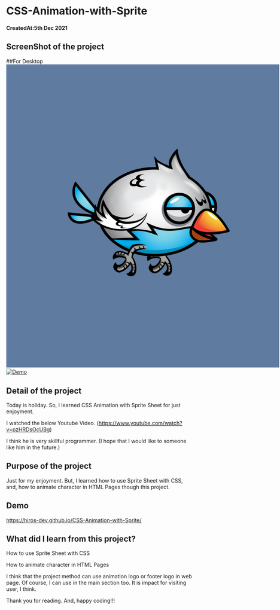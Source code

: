 # CSS-Animation-with-Sprite

<h4>CreatedAt:5th Dec 2021</h4> 

## ScreenShot of the project

##For Desktop
<img src="desktop.png" style="max-width: 730px;"/>
 [![Demo](https://streamable.com/843hmd)](https://streamable.com/843hmd)


## Detail of the project

Today is holiday.
So, I learned CSS Animation with Sprite Sheet for just enjoyment.

I watched the below Youtube Video. 
(https://www.youtube.com/watch?v=pzHRDsOcUBg)

I think he is very skillful programmer.
(I hope that I would like to someone like him in the future.)

## Purpose of the project

Just for my enjoyment.
But, I learned how to use Sprite Sheet with CSS, and, how to animate character in HTML Pages though this project.

## Demo

https://hiros-dev.github.io/CSS-Animation-with-Sprite/

## What did I learn from this project?

<p>How to use Sprite Sheet with CSS</p>
<p>How to animate character in HTML Pages</p>

I think that the project method can use animation logo or footer logo in web page.
Of course, I can use in the main section too.
It is impact for visiting user, I think.

Thank you for reading. And, happy coding!!!
